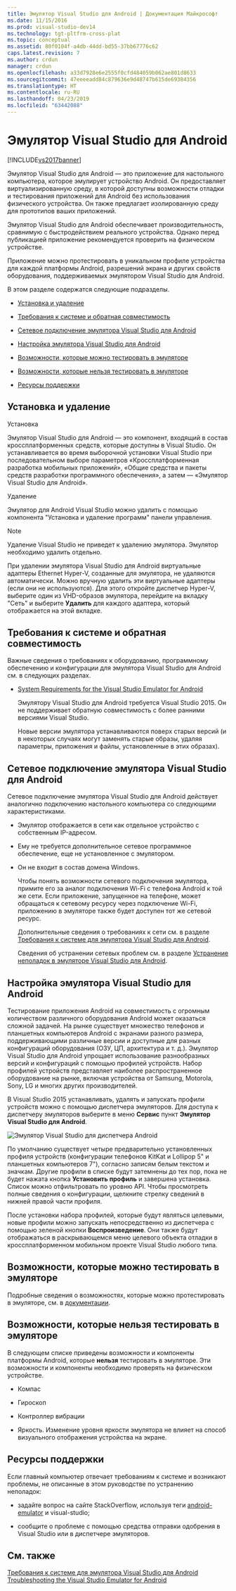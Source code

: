 ```yaml
---
title: Эмулятор Visual Studio для Android | Документация Майкрософт
ms.date: 11/15/2016
ms.prod: visual-studio-dev14
ms.technology: tgt-pltfrm-cross-plat
ms.topic: conceptual
ms.assetid: 80f0104f-a4db-44dd-bd55-37bb67776c62
caps.latest.revision: 7
ms.author: crdun
manager: crdun
ms.openlocfilehash: a33d7928e6e2555f0cfd484059b062ae801d8633
ms.sourcegitcommit: 47eeeeadd84c879636e9d48747b615de69384356
ms.translationtype: HT
ms.contentlocale: ru-RU
ms.lasthandoff: 04/23/2019
ms.locfileid: "63442088"
---
```

# <a name="visual-studio-emulator-for-android"></a>Эмулятор Visual Studio для Android
[!INCLUDE[vs2017banner](../includes/vs2017banner.md)]

Эмулятор Visual Studio для Android — это приложение для настольного компьютера, которое эмулирует устройство Android. Он предоставляет виртуализированную среду, в которой доступны возможности отладки и тестирования приложений для Android без использования физического устройства. Он также предлагает изолированную среду для прототипов ваших приложений.  
  
 Эмулятор Visual Studio для Android обеспечивает производительность, сравнимую с быстродействием реального устройства. Однако перед публикацией приложение рекомендуется проверить на физическом устройстве.  
  
 Приложение можно протестировать в уникальном профиле устройства для каждой платформы Android, разрешений экрана и других свойств оборудования, поддерживаемых эмулятором Visual Studio для Android.  
  
 В этом разделе содержатся следующие подразделы.  
  
- [Установка и удаление](#Installing)  
  
- [Требования к системе и обратная совместимость](#Requirements)  
  
- [Сетевое подключение эмулятора Visual Studio для Android](#Networking)  
  
- [Настройка эмулятора Visual Studio для Android](#Configuring)  
  
- [Возможности, которые можно тестировать в эмуляторе](#FeaturesTest)  
  
- [Возможности, которые нельзя тестировать в эмуляторе](#FeaturesNonTest)  
  
- [Ресурсы поддержки](#Support)  
  
## <a name="Installing"></a> Установка и удаление  
 Установка  
  
 Эмулятор Visual Studio для Android — это компонент, входящий в состав кроссплатформенных средств, которые доступны в Visual Studio. Он устанавливается во время выборочной установки Visual Studio при последовательном выборе параметров «Кроссплатформенная разработка мобильных приложений», «Общие средства и пакеты средств разработки программного обеспечения», а затем — «Эмулятор Visual Studio для Android».  
  
 Удаление  
  
 Эмулятор для Android Visual Studio можно удалить с помощью компонента "Установка и удаление программ" панели управления.  
  
> [!NOTE]
> Удаление Visual Studio не приведет к удалению эмулятора. Эмулятор необходимо удалить отдельно.  
  
 При удалении эмулятора Visual Studio для Android виртуальные адаптеры Ethernet Hyper-V, созданные для эмулятора, не удаляются автоматически. Можно вручную удалить эти виртуальные адаптеры (если они не используются). Для этого откройте диспетчер Hyper-V, выберите один из VHD-образов эмулятора, перейдите на вкладку "Сеть" и выберите **Удалить** для каждого адаптера, который отображается на этой вкладке.  
  
## <a name="Requirements"></a> Требования к системе и обратная совместимость  
 Важные сведения о требованиях к оборудованию, программному обеспечению и конфигурации для эмулятора Visual Studio для Android см. в следующих разделах.  
  
- [System Requirements for the Visual Studio Emulator for Android](../cross-platform/system-requirements-for-the-visual-studio-emulator-for-android.md)  
  
  Эмулятору Visual Studio для Android требуется Visual Studio 2015. Он не поддерживает обратную совместимость с более ранними версиями Visual Studio.  
  
  Новые версии эмулятора устанавливаются поверх старых версий (и в некоторых случаях могут заменять старые образы, удаляя параметры, приложения и файлы, установленные в этих образах).  
  
## <a name="Networking"></a>Сетевое подключение эмулятора Visual Studio для Android  
 Сетевое подключение эмулятора Visual Studio для Android действует аналогично подключению настольного компьютера со следующими характеристиками.  
  
- Эмулятор отображается в сети как отдельное устройство с собственным IP-адресом.  
  
- Ему не требуется дополнительное сетевое программное обеспечение, еще не установленное с эмулятором.  
  
- Он не входит в состав домена Windows.  
  
  Чтобы понять возможности сетевого подключения эмулятора, примите его за аналог подключения Wi-Fi с телефона Android к той же сети. Если приложение, запущенное на телефоне, может обращаться к сетевому ресурсу через подключение Wi-Fi, приложению в эмуляторе также будет доступен тот же сетевой ресурс.  
  
  Дополнительные сведения о требованиях к сети см. в разделе [Требования к системе для эмулятора Visual Studio для Android](../cross-platform/system-requirements-for-the-visual-studio-emulator-for-android.md).  
  
  Сведения об устранении сетевых проблем см. в разделе [Устранение неполадок в эмуляторе Visual Studio для Android](../cross-platform/troubleshooting-the-visual-studio-emulator-for-android.md).  
  
## <a name="Configuring"></a> Настройка эмулятора Visual Studio для Android  
 Тестирование приложения Android на совместимость с огромным количеством различного оборудования Android может оказаться сложной задачей. На рынке существует множество телефонов и планшетных компьютеров Android с экранами разного размера, поддерживающими различные версии и доступные для разных конфигураций оборудования (ОЗУ, ЦП, архитектура и т. д.). Эмулятор Visual Studio для Android упрощает использование разнообразных версий и конфигураций с помощью профилей устройств. Набор профилей устройств представляет наиболее распространенное оборудование на рынке, включая устройства от Samsung, Motorola, Sony, LG и многих других производителей.  
  
 В Visual Studio 2015 устанавливать, удалять и запускать профили устройств можно с помощью диспетчера эмуляторов. Для доступа к диспетчеру эмуляторов выберите в меню **Сервис** пункт **Эмулятор Visual Studio для Android**.  
  
 ![Эмулятор Visual Studio для диспетчера Android](../cross-platform/media/android-emu-manager.png "Android_Emu_Manager")  
  
 По умолчанию существует четыре предварительно установленных профиля устройств (конфигурации телефонов KitKat и Lollipop 5" и планшетных компьютеров 7"), согласно записям белым текстом и значкам. Другие профили в списке будут затемнены до тех пор, пока не будет нажата кнопка **Установить профиль** и завершена установка. Список можно отфильтровать по уровню API. Чтобы просмотреть полные сведения о конфигурации, щелкните стрелку сведений в нижней правой части профиля.  
  
 После установки набора профилей, которые будут являться целевыми, новые профили можно запускать непосредственно из диспетчера с помощью зеленой кнопки **Воспроизведение**. Они также будут отображаться в раскрывающемся меню целевого объекта отладки в кроссплатформенном мобильном проекте Visual Studio любого типа.  
  
## <a name="FeaturesTest"></a> Возможности, которые можно тестировать в эмуляторе  
 Подробные сведения о возможностях, которые можно протестировать в эмуляторе, см. в [документации](http://blogs.msdn.com/b/visualstudioalm/archive/2014/11/12/introducing-visual-studio-s-emulator-for-android.aspx).  
  
## <a name="FeaturesNonTest"></a> Возможности, которые нельзя тестировать в эмуляторе  
 В следующем списке приведены возможности и компоненты платформы Android, которые **нельзя** тестировать в эмуляторе. Эти возможности и компоненты необходимо проверять на физическом устройстве.  
  
- Компас  
  
- Гироскоп  
  
- Контроллер вибрации  
  
- Яркость. Изменение уровня яркости эмулятора не влияет на способ визуального отображения устройства на экране.  
  
## <a name="Support"></a> Ресурсы поддержки  
 Если главный компьютер отвечает требованиям к системе и возникают проблемы, не описанные в этом руководстве по устранению неполадок:  
  
- задайте вопрос на сайте StackOverflow, используя теги [android-emulator](http://stackoverflow.com/questions/tagged/android-emulator) и visual-studio;  
  
- сообщите о проблеме с помощью средства отправки одобрения в Visual Studio или в диспетчере эмуляторов.  
  
## <a name="see-also"></a>См. также  
 [Требования к системе для эмулятора Visual Studio для Android](../cross-platform/system-requirements-for-the-visual-studio-emulator-for-android.md)   
 [Troubleshooting the Visual Studio Emulator for Android](../cross-platform/troubleshooting-the-visual-studio-emulator-for-android.md)
